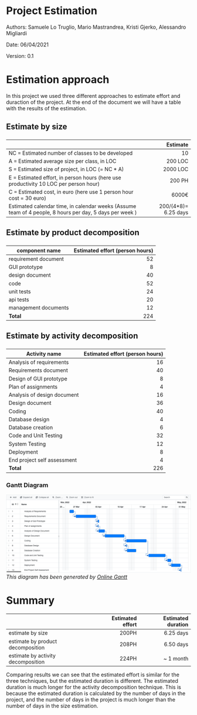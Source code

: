 # Project Estimation  
Authors: Samuele Lo Truglio, Mario Mastrandrea, Kristi Gjerko, Alessandro Migliardi

Date: 06/04/2021

Version: 0.1


# Estimation approach
In this project we used three different approaches to estimate effort and duraction of the project.
At the end of the document we will have a table with the results of the estimation.
## Estimate by size
### 
|                                                                                                         |             Estimate |
| ------------------------------------------------------------------------------------------------------- | -------------------: |
| NC =  Estimated number of classes to be developed                                                       |                   10 |
| A = Estimated average size per class, in LOC                                                            |              200 LOC |
| S = Estimated size of project, in LOC (= NC * A)                                                        |             2000 LOC |
| E = Estimated effort, in person hours (here use productivity 10 LOC per person hour)                    |               200 PH |
| C = Estimated cost, in euro (here use 1 person hour cost = 30 euro)                                     |                6000€ |
| Estimated calendar time, in calendar weeks (Assume team of 4 people, 8 hours per day, 5 days per week ) | 200/(4*8)= 6.25 days |

## Estimate by product decomposition
### 
| component name       | Estimated effort (person hours) |
| -------------------- | ------------------------------: |
| requirement document |                              52 |
| GUI prototype        |                               8 |
| design document      |                              40 |
| code                 |                              52 |
| unit tests           |                              24 |
| api tests            |                              20 |
| management documents |                              12 |
| **Total**            |                             224 |



## Estimate by activity decomposition
### 
| Activity name               | Estimated effort (person hours) |
| --------------------------- | ------------------------------: |
| Analysis of requirements    |                              16 |
| Requirements document       |                              40 |
| Design of GUI prototype     |                               8 |
| Plan of assignments         |                               4 |
| Analysis of design document |                              16 |
| Design document             |                              36 |
| Coding                      |                              40 |
| Database design             |                               4 |
| Database creation           |                               6 |
| Code and Unit Testing       |                              32 |
| System Testing              |                              12 |
| Deployment                  |                               8 |
| End project self assessment |                               4 |
| **Total**                   |                             226 |
### Gantt Diagram
![gantt_diagram](./assets/GanttDiagram.png)
*This diagram has been generated by <a href="https://www.onlinegantt.com">Online Gantt</a>*


# Summary

|                                    | Estimated effort | Estimated duration |
| ---------------------------------- | ---------------: | -----------------: |
| estimate by size                   |            200PH |          6.25 days |
| estimate by product decomposition  |            208PH |          6.50 days |
| estimate by activity decomposition |            224PH |          ~ 1 month |

Comparing results we can see that the estimated effort is similar for the three techniques, but the estimated duration is different. The estimated duration is much longer for the activity decomposition technique. This is because the estimated duration is calculated by the number of days in the project, and the number of days in the project is much longer than the number of days in the size estimation. 